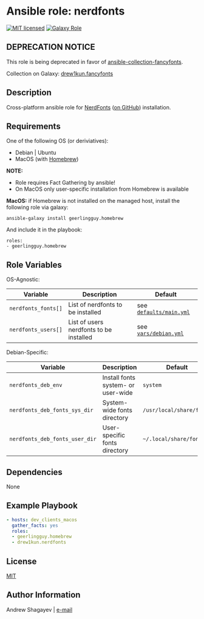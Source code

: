 # Ansible role: nerdfonts

[![MIT licensed][mit-badge]][mit-link]
[![Galaxy Role][role-badge]][galaxy-link]

DEPRECATION NOTICE
----
This role is being deprecated in favor of [ansible-collection-fancyfonts][fancyfonts-github-link].

Collection on Galaxy: [drew1kun.fancyfonts][fancyfonts-galaxy-link]

Description
----

Cross-platform ansible role for [NerdFonts][nerdfonts] ([on GitHub][nf-git]) installation.

Requirements
----

One of the following OS (or deriviatives):

 - Debian | Ubuntu
 - MacOS (with [Homebrew][homebrew])

**NOTE:**

 - Role requires Fact Gathering by ansible!
 - On MacOS only user-specific installation from Homebrew is available

**MacOS:**
if Homebrew is not installed on the managed host, install the following role via galaxy:

```
ansible-galaxy install geerlingguy.homebrew
```

 And include it in the playbook:
```
roles:
- geerlingguy.homebrew
```

Role Variables
----

OS-Agnostic:

| Variable | Description | Default |
|----------|-------------|---------|
| `nerdfonts_fonts[]` | List of nerdfonts to be installed | see [`defaults/main.yml`](defaults/main.yml) |
| `nerdfonts_users[]` | List of users nerdfonts to be installed | see [`vars/debian.yml`](vars/debian.yml) |

Debian-Specific:

| Variable | Description | Default |
|----------|-------------|---------|
| `nerdfonts_deb_env` | Install fonts system- or user-wide | `system` |
| `nerdfonts_deb_fonts_sys_dir` | System-wide fonts directory | `/usr/local/share/fonts` |
| `nerdfonts_deb_fonts_user_dir` | User-specific fonts directory | `~/.local/share/fonts` |

Dependencies
----

None

Example Playbook
----

```yaml
- hosts: dev_clients_macos
  gather_facts: yes
  roles:
  - geerlingguy.homebrew
  - drew1kun.nerdfonts
```

License
----

[MIT][mit-link]

Author Information
----

Andrew Shagayev | [e-mail](mailto:drewshg@gmail.com)

[role-badge]: https://img.shields.io/badge/role-drew1kun.nerdfonts-green.svg
[galaxy-link]: https://galaxy.ansible.com/drew1kun/nerdfonts/
[mit-badge]: https://img.shields.io/badge/license-MIT-blue.svg
[mit-link]: https://raw.githubusercontent.com/drew1kun/ansible-nerdfonts/master/LICENSE
[homebrew]: http://brew.sh/
[nerdfonts]: https://nerdfonts.com/
[nf-git]: https://github.com/ryanoasis/nerd-fonts
[fancyfonts-github-link]: https://github.com/drew1kun/ansible-collection-fancyfonts
[fancyfonts-galaxy-link]: https://galaxy.ansible.com/drew1kun/fancyfonts
